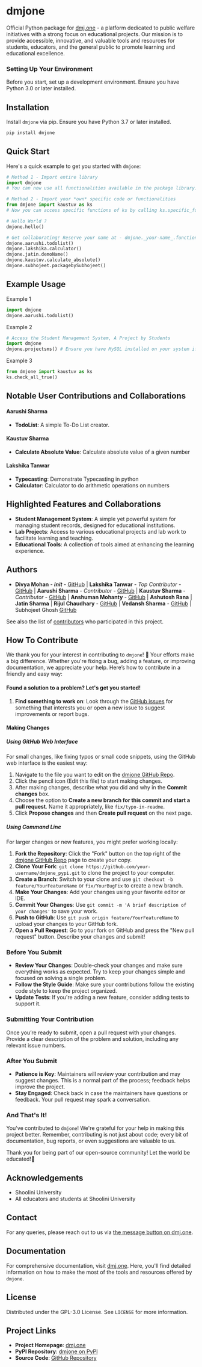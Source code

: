 # dmjone

Official Python package for [dmj.one](https://dmj.one) - a platform dedicated to public welfare initiatives with a strong focus on educational projects. Our mission is to provide accessible, innovative, and valuable tools and resources for students, educators, and the general public to promote learning and educational excellence.

### Setting Up Your Environment
Before you start, set up a development environment. Ensure you have Python 3.0 or later installed.

## Installation
Install `dmjone` via pip. Ensure you have Python 3.7 or later installed.

```bash
pip install dmjone
```

## Quick Start
Here's a quick example to get you started with `dmjone`:

```python
# Method 1 - Import entire library 
import dmjone
# You can now use all functionalities available in the package library.

# Method 2 - Import your *own* specific code or functionalities
from dmjone import kaustuv as ks
# Now you can access specific functions of ks by calling ks.specific_function_name()

# Hello World ?
dmjone.hello()

# Get collaborating! Reserve your name at - dmjone._your-name_.function()
dmjone.aarushi.todolist()
dmjone.lakshika.calculator()
dmjone.jatin.demoName()
dmjone.kaustuv.calculate_absolute()
dmjone.subhojeet.packagebySubhojeet()
```

## Example Usage
Example 1
```python
import dmjone
dmjone.aarushi.todolist()
```
Example 2
```python
# Access the Student Management System, A Project by Students
import dmjone
dmjone.projectsms() # Ensure you have MySQL installed on your system if you are running it locally.
```
Example 3
```python
from dmjone import kaustuv as ks
ks.check_all_true()
```

## Notable User Contributions and Collaborations
#### Aarushi Sharma
- **TodoList**: A simple To-Do List creator.
#### Kaustuv Sharma
- **Calculate Absolute Value**: Calculate absolute value of a given number
#### Lakshika Tanwar
- **Typecasting**: Demonstrate Typecasting in python
- **Calculator**: Calculator to do arithmetic operations on numbers

## Highlighted Features and Collaborations
- **Student Management System**: A simple yet powerful system for managing student records, designed for educational institutions.
- **Lab Projects**: Access to various educational projects and lab work to facilitate learning and teaching.
- **Educational Tools**: A collection of tools aimed at enhancing the learning experience.

## Authors
- **Divya Mohan** - *__init__* - [GitHub](https://github.com/divyamohan1993) | **Lakshika Tanwar** - *Top Contributor* - [GitHub](https://github.com/LakshikaTanwar) | **Aarushi Sharma** - *Contributor* - [GitHub](https://github.com/letscodeitup) | **Kaustuv Sharma** - *Contributor* - [GitHub](https://github.com/kaustuvsharma) | **Anshuman Mohanty** - [GitHub](https://github.com/anshumanmohanty00) | **Ashutosh Rana** | **Jatin Sharma** | **Rijul Chaudhary** - [GitHub](https://github.com/Rijul777) | **Vedansh Sharma** - [GitHub](https://github.com/Elysian-Reverie) | Subhojeet Ghosh [GitHub](https://github.com/subhojeetghosh123)

See also the list of [contributors](https://github.com/dmjone/dmjone_pypi/contributors) who participated in this project.

## How To Contribute

We thank you for your interest in contributing to `dmjone`! 🎉 Your efforts make a big difference. Whether you're fixing a bug, adding a feature, or improving documentation, we appreciate your help. Here’s how to contribute in a friendly and easy way:

#### Found a solution to a problem? Let's get you started!

1. **Find something to work on**: Look through the [GitHub issues](https://github.com/dmjone/dmjone_pypi/issues) for something that interests you or open a new issue to suggest improvements or report bugs.

#### Making Changes

##### Using GitHub Web Interface
For small changes, like fixing typos or small code snippets, using the GitHub web interface is the easiest way:

1. Navigate to the file you want to edit on the [dmjone GitHub Repo](https://github.com/dmjone/dmjone_pypi).
2. Click the pencil icon (Edit this file) to start making changes.
3. After making changes, describe what you did and why in the **Commit changes** box.
4. Choose the option to **Create a new branch for this commit and start a pull request**. Name it appropriately, like `fix/typo-in-readme`.
5. Click **Propose changes** and then **Create pull request** on the next page.

##### Using Command Line
For larger changes or new features, you might prefer working locally:

1. **Fork the Repository**: Click the "Fork" button on the top right of the [dmjone GitHub Repo](https://github.com/dmjone/dmjone_pypi) page to create your copy.
2. **Clone Your Fork**: `git clone https://github.com/your-username/dmjone_pypi.git` to clone the project to your computer.
3. **Create a Branch**: Switch to your clone and use `git checkout -b feature/YourFeatureName` or `fix/YourBugFix` to create a new branch.
4. **Make Your Changes**: Add your changes using your favorite editor or IDE.
5. **Commit Your Changes**: Use `git commit -m 'A brief description of your changes'` to save your work.
6. **Push to GitHub**: Use `git push origin feature/YourFeatureName` to upload your changes to your GitHub fork.
7. **Open a Pull Request**: Go to your fork on GitHub and press the "New pull request" button. Describe your changes and submit!

### Before You Submit

- **Review Your Changes**: Double-check your changes and make sure everything works as expected. Try to keep your changes simple and focused on solving a single problem.
- **Follow the Style Guide**: Make sure your contributions follow the existing code style to keep the project organized.
- **Update Tests**: If you're adding a new feature, consider adding tests to support it.

### Submitting Your Contribution

Once you’re ready to submit, open a pull request with your changes. Provide a clear description of the problem and solution, including any relevant issue numbers.

### After You Submit

- **Patience is Key**: Maintainers will review your contribution and may suggest changes. This is a normal part of the process; feedback helps improve the project.
- **Stay Engaged**: Check back in case the maintainers have questions or feedback. Your pull request may spark a conversation.

### And That's It!

You've contributed to `dmjone`! We're grateful for your help in making this project better. Remember, contributing is not just about code; every bit of documentation, bug reports, or even suggestions are valuable to us.

Thank you for being part of our open-source community! Let the world be educated!🌟

## Acknowledgements
- Shoolini University
- All educators and students at Shoolini University

## Contact
For any queries, please reach out to us via [the message button on dmj.one](https://dmj.one/).

## Documentation
<!-- For comprehensive documentation, visit [dmj.one/docs](https://dmj.one/docs). Here, you'll find detailed information on how to make the most of the tools and resources offered by `dmjone`. -->
For comprehensive documentation, visit [dmj.one](https://dmj.one). Here, you'll find detailed information on how to make the most of the tools and resources offered by `dmjone`.

## License
Distributed under the GPL-3.0 License. See `LICENSE` for more information.

## Project Links

- **Project Homepage**: [dmj.one](https://dmj.one)
- **PyPI Repository**: [dmjone on PyPI](https://pypi.org/project/dmjone/)
- **Source Code**: [GitHub Repository](https://github.com/dmjone/dmjone_pypi)
